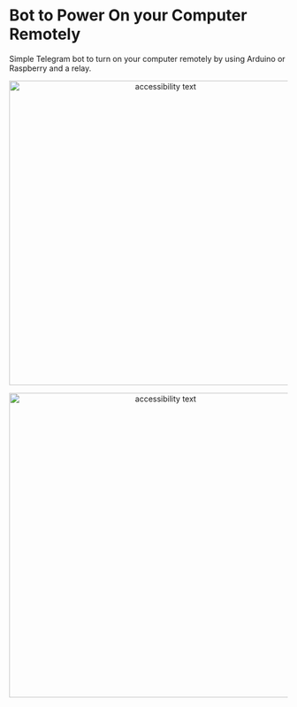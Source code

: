 # Bot to Power On your Computer Remotely
Simple Telegram bot to turn on your computer remotely by using Arduino or Raspberry and a relay.

<p align="center">
  <img src="https://github.com/javilonso/bot_powerOn_Computer/blob/main/arduinoSchema.png" width="550" alt="accessibility text">
</p>
<p align="center">
  <img src="https://github.com/javilonso/bot_powerOn_Computer/blob/main/raspberrySchema.png" width="550" alt="accessibility text">
</p>
